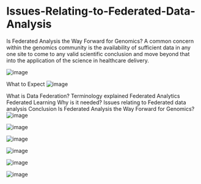 # Issues-Relating-to-Federated-Data-Analysis
Is Federated Analysis the Way Forward for Genomics?  A common concern within the genomics community is the availability of sufficient data in any one site to come to any valid scientific conclusion and move beyond that into the application of the science in healthcare delivery.


![image](https://user-images.githubusercontent.com/66043834/149645387-258038f1-cc54-4700-b069-462f1e6210d5.png)

What to Expect
![image](https://user-images.githubusercontent.com/66043834/149645390-e6fc12a7-226c-4017-9de7-38f315682541.png)

What is Data Federation?
Terminology explained
	Federated Analytics
	Federated Learning
Why is it needed?
Issues relating to Federated data analysis
Conclusion
	Is Federated Analysis the Way Forward for Genomics?
![image](https://user-images.githubusercontent.com/66043834/149645395-360dac81-2e52-4ac0-96b9-f524575ccb4b.png)

![image](https://user-images.githubusercontent.com/66043834/149645413-06af1a17-f618-4f1c-9598-6f09de780bda.png)

![image](https://user-images.githubusercontent.com/66043834/149645421-c52d2d5f-0536-4575-b56a-bd9be6dc814f.png)

![image](https://user-images.githubusercontent.com/66043834/149645431-043e02ac-fb3a-4fc0-9abb-53bbaeff9080.png)

![image](https://user-images.githubusercontent.com/66043834/149645467-0f482df6-2aa7-4117-8662-b07c40f54c00.png)

![image](https://user-images.githubusercontent.com/66043834/149645474-ee9f15fc-d283-4651-a11c-f43063427321.png)
